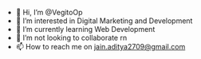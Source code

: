 - 👋 Hi, I’m @VegitoOp
- 👀 I’m interested in Digital Marketing and Development
- 🌱 I’m currently learning Web Development
- 💞️ I’m not looking to collaborate rn
- 📫 How to reach me on jain.aditya2709@gmail.com

<!---
VegitoOp/VegitoOp is a ✨ special ✨ repository because its `README.md` (this file) appears on your GitHub profile.
You can click the Preview link to take a look at your changes.
--->
